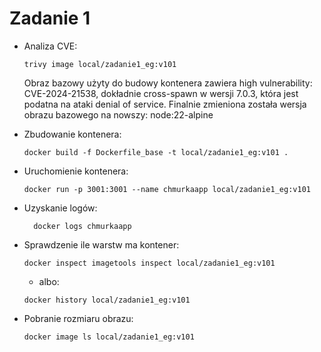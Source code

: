 # Zadanie 1 

- Analiza CVE:
  ```
  trivy image local/zadanie1_eg:v101
  ```
  Obraz bazowy użyty do budowy kontenera zawiera high vulnerability:  CVE-2024-21538, dokładnie cross-spawn w wersji 7.0.3, która jest podatna na ataki denial of service. Finalnie zmieniona została wersja obrazu bazowego na nowszy: node:22-alpine
- Zbudowanie kontenera:
  ```
  docker build -f Dockerfile_base -t local/zadanie1_eg:v101 .
  ```
- Uruchomienie kontenera:
  ```
  docker run -p 3001:3001 --name chmurkaapp local/zadanie1_eg:v101
  ```
- Uzyskanie logów:
  ```
    docker logs chmurkaapp
  ```
- Sprawdzenie ile warstw ma kontener:
  ```
  docker inspect imagetools inspect local/zadanie1_eg:v101
  ```
  - albo:
  ```
  docker history local/zadanie1_eg:v101
  ```

- Pobranie rozmiaru obrazu:
  ```
  docker image ls local/zadanie1_eg:v101
  ```